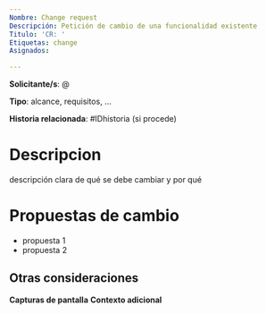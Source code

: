 ```yaml
---
Nombre: Change request
Descripción: Petición de cambio de una funcionalidad existente
Titulo: 'CR: '
Etiquetas: change
Asignados: 

---
```


**Solicitante/s**: @

**Tipo**: alcance, requisitos, ...

**Historia relacionada**: #IDhistoria (si procede)

# Descripcion
descripción clara de qué se debe cambiar y por qué

# Propuestas de cambio
- propuesta 1
- propuesta 2

## Otras consideraciones
**Capturas de pantalla**
**Contexto adicional**
